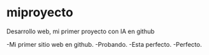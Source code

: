 # miproyecto
Desarrollo web, mi primer proyecto con IA en github

-Mi primer sitio web en github.
-Probando.
-Esta perfecto.
-Perfecto.
